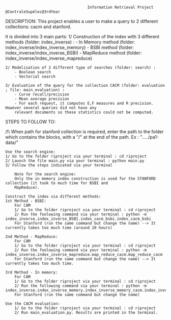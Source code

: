                                         Information Retrieval Project @CentraleSupélec@3rdYear

DESCRIPTION:
This project enables a user to make a query to 2 different collections: cacm and stanford.

It is divided into 3 main parts:
    1/ Construction of the index with 3 different methods (folder: index_inverse) :
        - In Memory method (folder: index_inverse/index_inverse_memory)
        - BSBI method (folder: index_inverse/index_inverse_BSBI)
        - MapReduce method (folder: index_inverse/index_inverse_mapreduce)
    
    2/ Modelisation of 2 different type of searches (folder: search) :
        - Boolean search 
        - Vectorial search
    
    3/ Evaluation of the query for the collection CACM (folder: evaluation ; file: main_evaluation) :
        - Curve recall/precision
        - Mean average precision
        - For each request, it computes E,F measures and R precision. However several queries did not have any
        relevant documents so these statistics could not be computed.

STEPS TO FOLLOW TO:

/!\ When path for stanford collection is required, enter the path to the folder which contains the blocks,
    with a "/" at the end of the path. Ex : "...../pa1-data/"

    Use the search engine: 
    1/ Go to the folder riproject via your terminal : cd riproject
    2/ Launch the file main.py via your terminal : python main.py
    3/ Follow the steps indicated via your terminal

        Note for the search engine:
        Only the in memory index construction is used for the STANFORD collection (it took to much time for BSBI and
        MapReduce).
    
    Construct the index via different methods:
    1st Method - BSBI:
        For CAM
        1/ Go to the folder riproject via your terminal : cd riproject
        2/ Run the foolowing command via your terminal : python -m index_inverse.index_inverse_BSBI.index_cacm_bsbi.index_cacm_bsbi
        For Stanford (run the same command but change the name) --> It currently takes too much time (around 20 hours)

    2nd Method - MapReduce:
        For CAM
        1/ Go to the folder riproject via your terminal : cd riproject
        2/ Run the foolowing command via your terminal : python -m index_inverse.index_inverse_mapreduce.map_reduce_cacm.map_reduce_cacm
        For Stanford (run the same command but change the name) --> It currently takes too much time.

    3rd Method - In memory:
        For CAM
        1/ Go to the folder riproject via your terminal : cd riproject
        2/ Run the following command via your terminal : python -m index_inverse.index_inverse_memory.index_inverse_memory_cacm.index_inverse_memory_cacm
        For Stanford (run the same command but change the name)
    
    Use the CACM evaluation:
        1/ Go to the folder riproject via your terminal : cd riproject
        2/ Run main_evaluation.py. Results are printed in the terminal.
